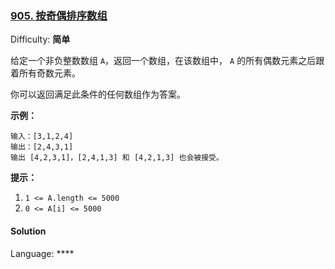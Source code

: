 ### [905\. 按奇偶排序数组](https://leetcode-cn.com/problems/sort-array-by-parity/)

Difficulty: **简单**

给定一个非负整数数组 `A`，返回一个数组，在该数组中， `A` 的所有偶数元素之后跟着所有奇数元素。

你可以返回满足此条件的任何数组作为答案。

**示例：**

```
输入：[3,1,2,4]
输出：[2,4,3,1]
输出 [4,2,3,1]，[2,4,1,3] 和 [4,2,1,3] 也会被接受。
```

**提示：**

1.  `1 <= A.length <= 5000`
2.  `0 <= A[i] <= 5000`

#### Solution

Language: \*\*\*\*

```
​
```
